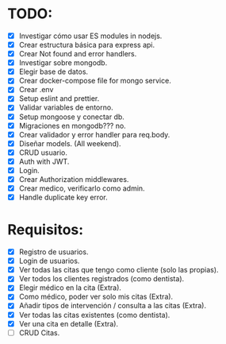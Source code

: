 # TODO:
  * [X] Investigar cómo usar ES modules in nodejs.
  * [X] Crear estructura básica para express api.
  * [X] Crear Not found and error handlers.
  * [X] Investigar sobre mongodb.
  * [X] Elegir base de datos.
  * [X] Crear docker-compose file for mongo service.
  * [X] Crear .env
  * [X] Setup eslint and prettier.
  * [X] Validar variables de entorno.
  * [X] Setup mongoose y conectar db.
  * [X] Migraciones en mongodb??? no.
  * [X] Crear validador y error handler para req.body.
  * [X] Diseñar models. (All weekend). 
  * [X] CRUD usuario.
  * [X] Auth with JWT.
  * [X] Login.
  * [X] Crear Authorization middlewares.
  * [X] Crear medico, verificarlo como admin.
  * [X] Handle duplicate key error.

# Requisitos:
  * [X] Registro de usuarios.
  * [X] Login de usuarios.
  * [X] Ver todas las citas que tengo como cliente (solo las propias).
  * [X] Ver todos los clientes registrados (como dentista).
  * [X] Elegir médico en la cita (Extra).
  * [X] Como médico, poder ver solo mis citas (Extra).
  * [X] Añadir tipos de intervención / consulta a las citas (Extra).
  * [X] Ver todas las citas existentes (como dentista).
  * [X] Ver una cita en detalle (Extra).
  * [ ] CRUD Citas.